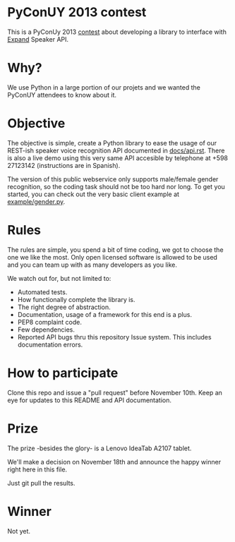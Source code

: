 PyConUY 2013 contest
====================
This is a PyConUy 2013
[contest](http://www.expand.com.uy/novedades/concurso-pycon-2013/) about
developing a library to interface with [Expand](http://www.expand.com.uy/)
Speaker API.


Why?
===
We use Python in a large portion of our projets and we wanted the PyConUY
attendees to know about it. 


Objective
=========
The objective is simple, create a Python library to ease the usage of our
REST-ish speaker voice recognition API documented in
[docs/api.rst](docs/api.rst).
There is also a live demo using this very same API accesible by telephone at
+598 27123142 (instructions are in Spanish).

The version of this public webservice only supports male/female gender
recognition, so the coding task should not be too hard nor long. 
To get you started, you can check out the very basic client example 
at [example/gender.py](example/gender.py).


Rules
=====
The rules are simple, you spend a bit of time coding, we got to choose the one
we like the most. Only open licensed software is allowed to be used and you can
team up with as many developers as you like.

We watch out for, but not limited to:

* Automated tests.
* How functionally complete the library is.
* The right degree of abstraction.
* Documentation, usage of a framework for this end is a plus.
* PEP8 complaint code.
* Few dependencies.
* Reported API bugs thru this repository Issue system. This includes
  documentation errors.



How to participate
==================
Clone this repo and issue a "pull request" before November 10th. Keep an
eye for updates to this README and API documentation.


Prize
=====
The prize -besides the glory- is a Lenovo IdeaTab A2107 tablet.
 
We'll make a decision on November 18th and announce the happy winner
right here in this file. 

Just git pull the results. 


Winner
======
Not yet.
